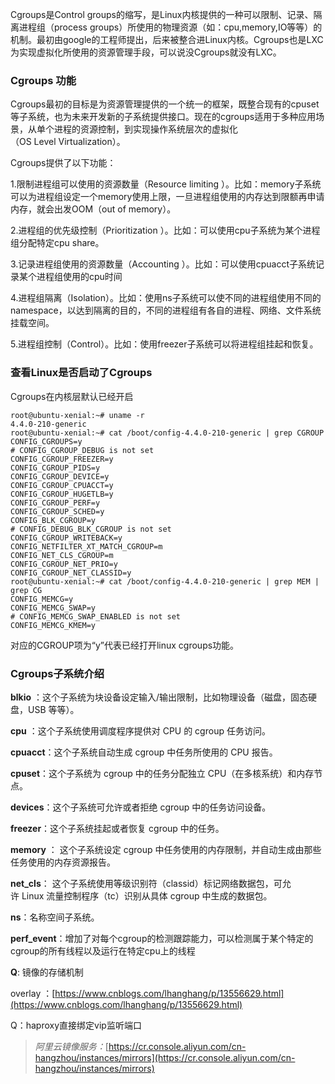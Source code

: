 Cgroups是Control groups的缩写，是Linux内核提供的一种可以限制、记录、隔离进程组（process groups）所使用的物理资源（如：cpu,memory,IO等等）的机制。最初由google的工程师提出，后来被整合进Linux内核。Cgroups也是LXC为实现虚拟化所使用的资源管理手段，可以说没Cgroups就没有LXC。

### Cgroups 功能

Cgroups最初的目标是为资源管理提供的一个统一的框架，既整合现有的cpuset等子系统，也为未来开发新的子系统提供接口。现在的cgroups适用于多种应用场景，从单个进程的资源控制，到实现操作系统层次的虚拟化（OS Level Virtualization）。

Cgroups提供了以下功能：

1.限制进程组可以使用的资源数量（Resource limiting ）。比如：memory子系统可以为进程组设定一个memory使用上限，一旦进程组使用的内存达到限额再申请内存，就会出发OOM（out of memory）。

2.进程组的优先级控制（Prioritization ）。比如：可以使用cpu子系统为某个进程组分配特定cpu share。

3.记录进程组使用的资源数量（Accounting ）。比如：可以使用cpuacct子系统记录某个进程组使用的cpu时间

4.进程组隔离（Isolation）。比如：使用ns子系统可以使不同的进程组使用不同的namespace，以达到隔离的目的，不同的进程组有各自的进程、网络、文件系统挂载空间。

5.进程组控制（Control）。比如：使用freezer子系统可以将进程组挂起和恢复。

### 查看Linux是否启动了Cgroups

Cgroups在内核层默认已经开启

```shell
root@ubuntu-xenial:~# uname -r
4.4.0-210-generic
root@ubuntu-xenial:~# cat /boot/config-4.4.0-210-generic | grep CGROUP
CONFIG_CGROUPS=y
# CONFIG_CGROUP_DEBUG is not set
CONFIG_CGROUP_FREEZER=y
CONFIG_CGROUP_PIDS=y
CONFIG_CGROUP_DEVICE=y
CONFIG_CGROUP_CPUACCT=y
CONFIG_CGROUP_HUGETLB=y
CONFIG_CGROUP_PERF=y
CONFIG_CGROUP_SCHED=y
CONFIG_BLK_CGROUP=y
# CONFIG_DEBUG_BLK_CGROUP is not set
CONFIG_CGROUP_WRITEBACK=y
CONFIG_NETFILTER_XT_MATCH_CGROUP=m
CONFIG_NET_CLS_CGROUP=m
CONFIG_CGROUP_NET_PRIO=y
CONFIG_CGROUP_NET_CLASSID=y
root@ubuntu-xenial:~# cat /boot/config-4.4.0-210-generic | grep MEM | grep CG
CONFIG_MEMCG=y
CONFIG_MEMCG_SWAP=y
# CONFIG_MEMCG_SWAP_ENABLED is not set
CONFIG_MEMCG_KMEM=y
```
对应的CGROUP项为“y”代表已经打开linux cgroups功能。
### Cgroups子系统介绍

**blkio** ：这个子系统为块设备设定输入/输出限制，比如物理设备（磁盘，固态硬盘，USB 等等）。

**cpu** ：这个子系统使用调度程序提供对 CPU 的 cgroup 任务访问。

**cpuacct**：这个子系统自动生成 cgroup 中任务所使用的 CPU 报告。

**cpuset**：这个子系统为 cgroup 中的任务分配独立 CPU（在多核系统）和内存节点。

**devices**：这个子系统可允许或者拒绝 cgroup 中的任务访问设备。

**freezer**：这个子系统挂起或者恢复 cgroup 中的任务。

**memory** ： 这个子系统设定 cgroup 中任务使用的内存限制，并自动生成由那些任务使用的内存资源报告。

**net_cls**： 这个子系统使用等级识别符（classid）标记网络数据包，可允许 Linux 流量控制程序（tc）识别从具体 cgroup 中生成的数据包。

**ns**：名称空间子系统。

**perf_event**：增加了对每个cgroup的检测跟踪能力，可以检测属于某个特定的cgroup的所有线程以及运行在特定cpu上的线程


**Q**: 镜像的存储机制

overlay ：[https://www.cnblogs.com/lhanghang/p/13556629.html](https://www.cnblogs.com/lhanghang/p/13556629.html)

Q：haproxy直接绑定vip监听端口

>*阿里云镜像服务：*[https://cr.console.aliyun.com/cn-hangzhou/instances/mirrors](https://cr.console.aliyun.com/cn-hangzhou/instances/mirrors)
